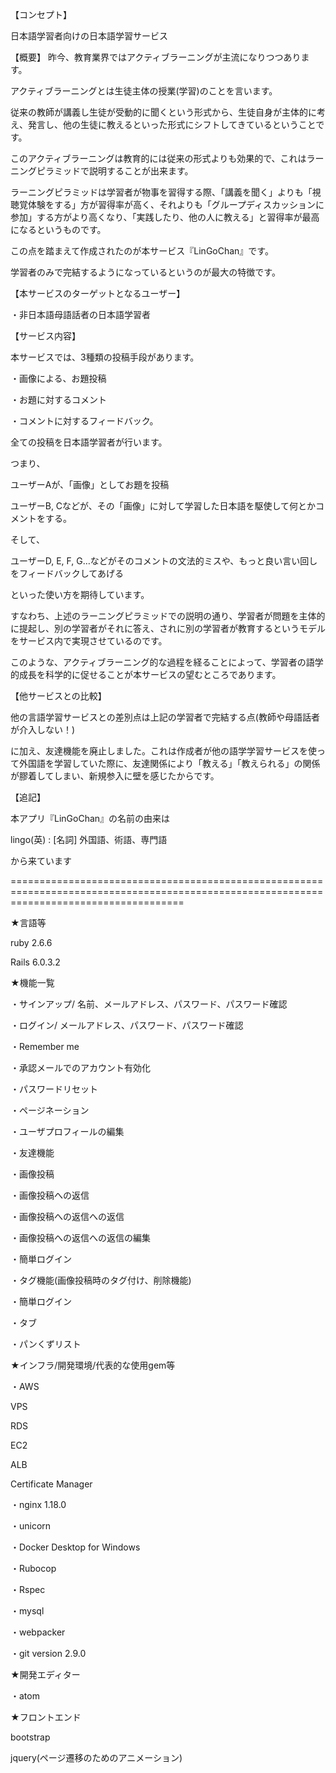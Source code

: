 【コンセプト】

日本語学習者向けの日本語学習サービス

【概要】
昨今、教育業界ではアクティブラーニングが主流になりつつあります。

アクティブラーニングとは生徒主体の授業(学習)のことを言います。

従来の教師が講義し生徒が受動的に聞くという形式から、生徒自身が主体的に考え、発言し、他の生徒に教えるといった形式にシフトしてきているということです。

このアクティブラーニングは教育的には従来の形式よりも効果的で、これはラーニングピラミッドで説明することが出来ます。

ラーニングピラミッドは学習者が物事を習得する際、「講義を聞く」よりも「視聴覚体験をする」方が習得率が高く、それよりも「グループディスカッションに参加」する方がより高くなり、「実践したり、他の人に教える」と習得率が最高になるというものです。

この点を踏まえて作成されたのが本サービス『LinGoChan』です。

学習者のみで完結するようになっているというのが最大の特徴です。

【本サービスのターゲットとなるユーザー】

・非日本語母語話者の日本語学習者

【サービス内容】

本サービスでは、3種類の投稿手段があります。

・画像による、お題投稿

・お題に対するコメント

・コメントに対するフィードバック。

全ての投稿を日本語学習者が行います。

つまり、

ユーザーAが、「画像」としてお題を投稿

ユーザーB, Cなどが、その「画像」に対して学習した日本語を駆使して何とかコメントをする。

そして、

ユーザーD, E, F, G…などがそのコメントの文法的ミスや、もっと良い言い回しをフィードバックしてあげる

といった使い方を期待しています。

すなわち、上述のラーニングピラミッドでの説明の通り、学習者が問題を主体的に提起し、別の学習者がそれに答え、されに別の学習者が教育するというモデルをサービス内で実現させているのです。

このような、アクティブラーニング的な過程を経ることによって、学習者の語学的成長を科学的に促せることが本サービスの望むところであります。

【他サービスとの比較】


他の言語学習サービスとの差別点は上記の学習者で完結する点(教師や母語話者が介入しない！)

に加え、友達機能を廃止しました。これは作成者が他の語学学習サービスを使って外国語を学習していた際に、友達関係により「教える」「教えられる」の関係が膠着してしまい、新規参入に壁を感じたからです。

【追記】

本アプリ『LinGoChan』の名前の由来は

lingo(英) :  [名詞] 外国語、術語、専門語

から来ています

==========================================================================================================================================


★言語等

ruby 2.6.6

Rails 6.0.3.2

★機能一覧

・サインアップ/ 名前、メールアドレス、パスワード、パスワード確認

・ログイン/ メールアドレス、パスワード、パスワード確認

・Remember me

・承認メールでのアカウント有効化

・パスワードリセット

・ページネーション

・ユーザプロフィールの編集

・友達機能

・画像投稿

・画像投稿への返信 

・画像投稿への返信への返信

・画像投稿への返信への返信の編集

・簡単ログイン

・タグ機能(画像投稿時のタグ付け、削除機能)

・簡単ログイン

・タブ

・パンくずリスト

★インフラ/開発環境/代表的な使用gem等

・AWS

VPS

RDS

EC2

ALB

Certificate Manager

・nginx 1.18.0

・unicorn

・Docker Desktop for Windows

・Rubocop

・Rspec


・mysql

・webpacker

・git version 2.9.0


★開発エディター

・atom

★フロントエンド

bootstrap

jquery(ページ遷移のためのアニメーション)
